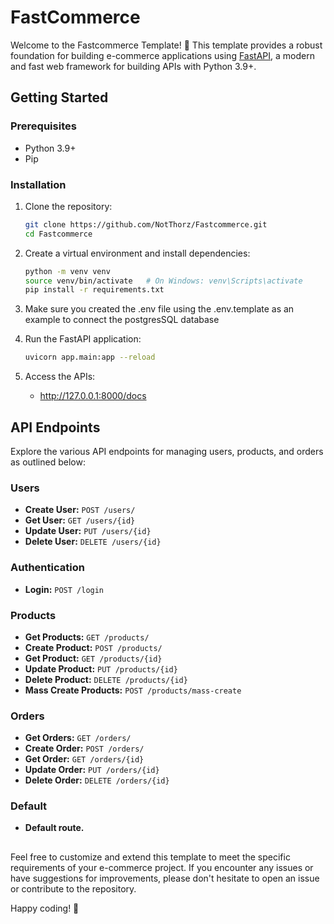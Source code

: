 # FastCommerce

Welcome to the Fastcommerce Template! 🚀 This template provides a robust foundation for building e-commerce applications using [FastAPI](https://fastapi.tiangolo.com/), a modern and fast web framework for building APIs with Python 3.9+.

## Getting Started

### Prerequisites

- Python 3.9+
- Pip

### Installation

1. Clone the repository:

    ```bash
    git clone https://github.com/NotThorz/Fastcommerce.git
    cd Fastcommerce
    ```

2. Create a virtual environment and install dependencies:

    ```bash
    python -m venv venv
    source venv/bin/activate   # On Windows: venv\Scripts\activate
    pip install -r requirements.txt
    ```
3. Make sure you created the .env file using the .env.template as an example to connect the postgresSQL database

4. Run the FastAPI application:

      ```bash
      uvicorn app.main:app --reload
      ```

4. Access the APIs:

   - http://127.0.0.1:8000/docs

## API Endpoints

Explore the various API endpoints for managing users, products, and orders as outlined below:

### Users

- **Create User:** `POST /users/`
- **Get User:** `GET /users/{id}`
- **Update User:** `PUT /users/{id}`
- **Delete User:** `DELETE /users/{id}`

### Authentication

- **Login:** `POST /login`

### Products

- **Get Products:** `GET /products/`
- **Create Product:** `POST /products/`
- **Get Product:** `GET /products/{id}`
- **Update Product:** `PUT /products/{id}`
- **Delete Product:** `DELETE /products/{id}`
- **Mass Create Products:** `POST /products/mass-create`

### Orders

- **Get Orders:** `GET /orders/`
- **Create Order:** `POST /orders/`
- **Get Order:** `GET /orders/{id}`
- **Update Order:** `PUT /orders/{id}`
- **Delete Order:** `DELETE /orders/{id}`

### Default
- **Default route.**
## 
Feel free to customize and extend this template to meet the specific requirements of your e-commerce project. If you encounter any issues or have suggestions for improvements, please don't hesitate to open an issue or contribute to the repository.

Happy coding! 🚀
